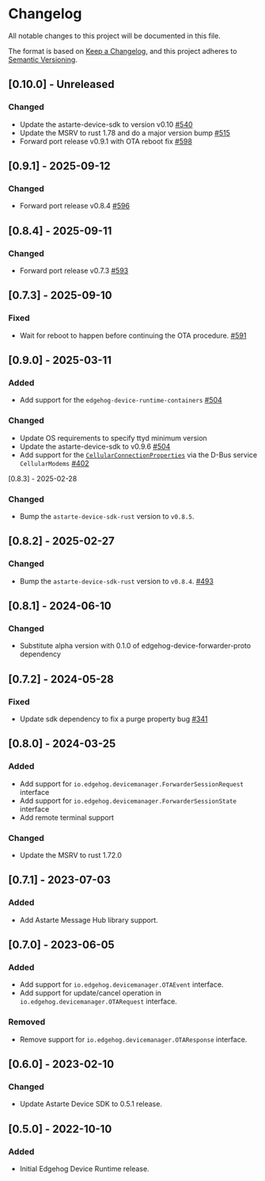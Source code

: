 <!--
This file is part of Edgehog.

Copyright 2025 SECO Mind Srl

Licensed under the Apache License, Version 2.0 (the "License");
you may not use this file except in compliance with the License.
You may obtain a copy of the License at

   http://www.apache.org/licenses/LICENSE-2.0

Unless required by applicable law or agreed to in writing, software
distributed under the License is distributed on an "AS IS" BASIS,
WITHOUT WARRANTIES OR CONDITIONS OF ANY KIND, either express or implied.
See the License for the specific language governing permissions and
limitations under the License.

SPDX-License-Identifier: Apache-2.0
-->

# Changelog

All notable changes to this project will be documented in this file.

The format is based on [Keep a Changelog](https://keepachangelog.com/en/1.0.0/), and this project
adheres to [Semantic Versioning](https://semver.org/spec/v2.0.0.html).

## [0.10.0] - Unreleased

### Changed

- Update the astarte-device-sdk to version v0.10
  [#540](https://github.com/edgehog-device-manager/edgehog-device-runtime/pull/540)
- Update the MSRV to rust 1.78 and do a major version bump
  [#515](https://github.com/edgehog-device-manager/edgehog-device-runtime/pull/515)
- Forward port release v0.9.1 with OTA reboot fix
  [#598](https://github.com/edgehog-device-manager/edgehog-device-runtime/pull/598)

## [0.9.1] - 2025-09-12

### Changed

- Forward port release v0.8.4
  [#596](https://github.com/edgehog-device-manager/edgehog-device-runtime/pull/596)

## [0.8.4] - 2025-09-11

### Changed

- Forward port release v0.7.3
  [#593](https://github.com/edgehog-device-manager/edgehog-device-runtime/pull/593)

## [0.7.3] - 2025-09-10

### Fixed

- Wait for reboot to happen before continuing the OTA procedure.
  [#591](https://github.com/edgehog-device-manager/edgehog-device-runtime/pull/591)

## [0.9.0] - 2025-03-11

### Added

- Add support for the `edgehog-device-runtime-containers` [#504]

### Changed

- Update OS requirements to specify ttyd minimum version
- Update the astarte-device-sdk to v0.9.6 [#504]
- Add support for the
  [`CellularConnectionProperties`](https://github.com/edgehog-device-manager/edgehog-astarte-interfaces/blob/ed3b0a413a3d5586267d88d10f85c310584cb80b/io.edgehog.devicemanager.CellularConnectionProperties.json)
  via the D-Bus service `CellularModems`
  [#402](https://github.com/edgehog-device-manager/edgehog-device-runtime/pull/402)

[#504]: https://github.com/edgehog-device-manager/edgehog-device-runtime/pull/504

[0.8.3] - 2025-02-28

### Changed

- Bump the `astarte-device-sdk-rust` version to `v0.8.5`.

## [0.8.2] - 2025-02-27

### Changed

- Bump the `astarte-device-sdk-rust` version to `v0.8.4`.
  [#493](https://github.com/edgehog-device-manager/edgehog-device-runtime/pull/493)

## [0.8.1] - 2024-06-10

### Changed

- Substitute alpha version with 0.1.0 of edgehog-device-forwarder-proto dependency

## [0.7.2] - 2024-05-28

### Fixed

- Update sdk dependency to fix a purge property bug
  [#341](https://github.com/astarte-platform/astarte-device-sdk-rust/issues/341)

## [0.8.0] - 2024-03-25

### Added

- Add support for `io.edgehog.devicemanager.ForwarderSessionRequest` interface
- Add support for `io.edgehog.devicemanager.ForwarderSessionState` interface
- Add remote terminal support

### Changed

- Update the MSRV to rust 1.72.0

## [0.7.1] - 2023-07-03

### Added

- Add Astarte Message Hub library support.

## [0.7.0] - 2023-06-05

### Added

- Add support for `io.edgehog.devicemanager.OTAEvent` interface.
- Add support for update/cancel operation in `io.edgehog.devicemanager.OTARequest` interface.

### Removed

- Remove support for `io.edgehog.devicemanager.OTAResponse` interface.

## [0.6.0] - 2023-02-10

### Changed

- Update Astarte Device SDK to 0.5.1 release.

## [0.5.0] - 2022-10-10

### Added

- Initial Edgehog Device Runtime release.
